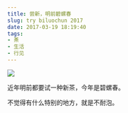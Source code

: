 ```yaml
---
title: 尝新，明前碧螺春
slug: try biluochun 2017
date: 2017-03-19 18:19:40
tags:
- 茶
- 生活
- 行见
---
```


![](https://ww2.sinaimg.cn/large/006tNc79ly1fdsbari7pij30sg0sgk0d.jpg)

近年明前都要试一种新茶，今年是碧螺春。

不觉得有什么特别的地方，就是不耐泡。
